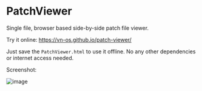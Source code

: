 # PatchViewer

Single file, browser based side-by-side patch file viewer.

Try it online: https://vn-os.github.io/patch-viewer/

Just save the `PatchViewer.html` to use it offline. No any other dependencies or internet access needed.

Screenshot:

![image](https://github.com/megatops/PatchViewer/assets/13481083/7154076b-4561-45ff-a286-4323576d85d8)
